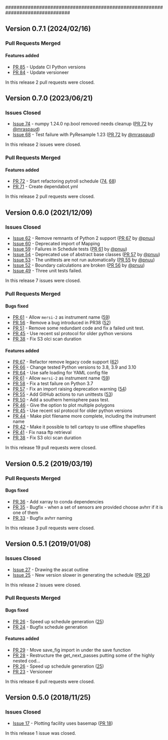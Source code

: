 ###############################################################################
## Version 0.7.1 (2024/02/16)


### Pull Requests Merged

#### Features added

* [PR 85](https://github.com/pytroll/pytroll-schedule/pull/85) - Update CI Python versions
* [PR 84](https://github.com/pytroll/pytroll-schedule/pull/84) - Update versioneer

In this release 2 pull requests were closed.

## Version 0.7.0 (2023/06/21)

### Issues Closed

* [Issue 74](https://github.com/pytroll/pytroll-schedule/issues/74) - numpy 1.24.0 np.bool removed needs cleanup ([PR 72](https://github.com/pytroll/pytroll-schedule/pull/72) by [@mraspaud](https://github.com/mraspaud))
* [Issue 68](https://github.com/pytroll/pytroll-schedule/issues/68) - Test failure with PyResample 1.23 ([PR 72](https://github.com/pytroll/pytroll-schedule/pull/72) by [@mraspaud](https://github.com/mraspaud))

In this release 2 issues were closed.

### Pull Requests Merged

#### Features added

* [PR 72](https://github.com/pytroll/pytroll-schedule/pull/72) - Start refactoring pytroll schedule ([74](https://github.com/pytroll/pytroll-schedule/issues/74), [68](https://github.com/pytroll/pytroll-schedule/issues/68))
* [PR 71](https://github.com/pytroll/pytroll-schedule/pull/71) - Create dependabot.yml

In this release 2 pull requests were closed.


## Version 0.6.0 (2021/12/09)

### Issues Closed

* [Issue 62](https://github.com/pytroll/pytroll-schedule/issues/62) - Remove remnants of Python 2 support ([PR 67](https://github.com/pytroll/pytroll-schedule/pull/67) by [@pnuu](https://github.com/pnuu))
* [Issue 60](https://github.com/pytroll/pytroll-schedule/issues/60) - Deprecated import of Mapping
* [Issue 59](https://github.com/pytroll/pytroll-schedule/issues/59) - Failures in Schedule tests ([PR 61](https://github.com/pytroll/pytroll-schedule/pull/61) by [@pnuu](https://github.com/pnuu))
* [Issue 54](https://github.com/pytroll/pytroll-schedule/issues/54) - Deprecated use of abstract base classes ([PR 57](https://github.com/pytroll/pytroll-schedule/pull/57) by [@pnuu](https://github.com/pnuu))
* [Issue 53](https://github.com/pytroll/pytroll-schedule/issues/53) - The unittests are not run automatically ([PR 55](https://github.com/pytroll/pytroll-schedule/pull/55) by [@pnuu](https://github.com/pnuu))
* [Issue 52](https://github.com/pytroll/pytroll-schedule/issues/52) - Boundary calculations are broken ([PR 56](https://github.com/pytroll/pytroll-schedule/pull/56) by [@pnuu](https://github.com/pnuu))
* [Issue 49](https://github.com/pytroll/pytroll-schedule/issues/49) - Three unit tests failed.

In this release 7 issues were closed.

### Pull Requests Merged

#### Bugs fixed

* [PR 61](https://github.com/pytroll/pytroll-schedule/pull/61) - Allow `mersi-2` as instrument name ([59](https://github.com/pytroll/pytroll-schedule/issues/59))
* [PR 56](https://github.com/pytroll/pytroll-schedule/pull/56) - Remove a bug introduced in PR38 ([52](https://github.com/pytroll/pytroll-schedule/issues/52))
* [PR 51](https://github.com/pytroll/pytroll-schedule/pull/51) - Remove some redundant code and fix a failed unit test.
* [PR 45](https://github.com/pytroll/pytroll-schedule/pull/45) - Use recent ssl protocol for older python versions
* [PR 38](https://github.com/pytroll/pytroll-schedule/pull/38) - Fix S3 olci scan duration

#### Features added

* [PR 67](https://github.com/pytroll/pytroll-schedule/pull/67) - Refactor remove legacy code support ([62](https://github.com/pytroll/pytroll-schedule/issues/62))
* [PR 66](https://github.com/pytroll/pytroll-schedule/pull/66) - Change tested Python versions to 3.8, 3.9 and 3.10
* [PR 64](https://github.com/pytroll/pytroll-schedule/pull/64) - Use safe loading for YAML config file
* [PR 61](https://github.com/pytroll/pytroll-schedule/pull/61) - Allow `mersi-2` as instrument name ([59](https://github.com/pytroll/pytroll-schedule/issues/59))
* [PR 58](https://github.com/pytroll/pytroll-schedule/pull/58) - Fix a test failure on Python 3.7
* [PR 57](https://github.com/pytroll/pytroll-schedule/pull/57) - Fix an import raising deprecation warning ([54](https://github.com/pytroll/pytroll-schedule/issues/54))
* [PR 55](https://github.com/pytroll/pytroll-schedule/pull/55) - Add GitHub actions to run unittests ([53](https://github.com/pytroll/pytroll-schedule/issues/53))
* [PR 50](https://github.com/pytroll/pytroll-schedule/pull/50) - Add a southern hemisphere pass test.
* [PR 46](https://github.com/pytroll/pytroll-schedule/pull/46) - Give the option to plot multiple polygons
* [PR 45](https://github.com/pytroll/pytroll-schedule/pull/45) - Use recent ssl protocol for older python versions
* [PR 44](https://github.com/pytroll/pytroll-schedule/pull/44) - Make plot filename more complete, including the instrument name
* [PR 42](https://github.com/pytroll/pytroll-schedule/pull/42) - Make it possible to tell cartopy to use offline shapefiles
* [PR 41](https://github.com/pytroll/pytroll-schedule/pull/41) - Fix nasa ftp retrieval
* [PR 38](https://github.com/pytroll/pytroll-schedule/pull/38) - Fix S3 olci scan duration

In this release 19 pull requests were closed.


## Version 0.5.2 (2019/03/19)


### Pull Requests Merged

#### Bugs fixed

* [PR 36](https://github.com/pytroll/pytroll-schedule/pull/36) - Add xarray to conda dependencies
* [PR 35](https://github.com/pytroll/pytroll-schedule/pull/35) - Bugfix - when a set of sensors are provided choose avhrr if it is one of them
* [PR 33](https://github.com/pytroll/pytroll-schedule/pull/33) - Bugfix avhrr naming

In this release 3 pull requests were closed.

## Version 0.5.1 (2019/01/08)

### Issues Closed

* [Issue 27](https://github.com/pytroll/pytroll-schedule/issues/27) - Drawing the ascat outline
* [Issue 25](https://github.com/pytroll/pytroll-schedule/issues/25) - New version slower in generating the schedule ([PR 26](https://github.com/pytroll/pytroll-schedule/pull/26))

In this release 2 issues were closed.

### Pull Requests Merged

#### Bugs fixed

* [PR 26](https://github.com/pytroll/pytroll-schedule/pull/26) - Speed up schedule generation ([25](https://github.com/pytroll/pytroll-schedule/issues/25))
* [PR 24](https://github.com/pytroll/pytroll-schedule/pull/24) - Bugfix schedule generation

#### Features added

* [PR 29](https://github.com/pytroll/pytroll-schedule/pull/29) - Move save_fig import in under the save function
* [PR 28](https://github.com/pytroll/pytroll-schedule/pull/28) - Restructure the get_next_passes putting some of the highly nested cod…
* [PR 26](https://github.com/pytroll/pytroll-schedule/pull/26) - Speed up schedule generation ([25](https://github.com/pytroll/pytroll-schedule/issues/25))
* [PR 23](https://github.com/pytroll/pytroll-schedule/pull/23) - Versioneer

In this release 6 pull requests were closed.

## Version 0.5.0 (2018/11/25)

### Issues Closed

* [Issue 17](https://github.com/pytroll/pytroll-schedule/issues/17) - Plotting facility uses basemap ([PR 18](https://github.com/pytroll/pytroll-schedule/pull/18))

In this release 1 issue was closed.
